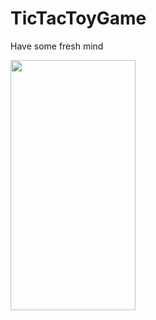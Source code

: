 # TicTacToyGame
Have some fresh mind

<img src="https://user-images.githubusercontent.com/83058841/121796913-5b7cb100-cc3a-11eb-8549-2bbb85648df1.png" width="200" height="400">
